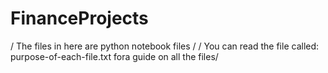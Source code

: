 # FinanceProjects

/ The files in here are python notebook files /
/ You can read the file called: purpose-of-each-file.txt fora guide on all the files/ 
